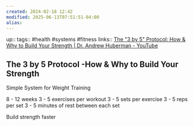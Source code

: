 ```yaml
---
created: 2024-02-18 12:42
modified: 2025-06-13T07:51:51-04:00
alias: 
---
```

up::
tags:: #health #systems  #fitness
links:: [The "3 by 5" Protocol: How & Why to Build Your Strength | Dr. Andrew Huberman - YouTube](https://www.youtube.com/watch?v=FcxIJcltUg0)

## The 3 by 5 Protocol -How & Why to Build Your Strength

Simple System for Weight Training

8 - 12 weeks
3 - 5 exercises per workout
3 - 5 sets per exercise
3 -  5 reps per set
3 -  5 minutes of rest between each set

Build strength faster
